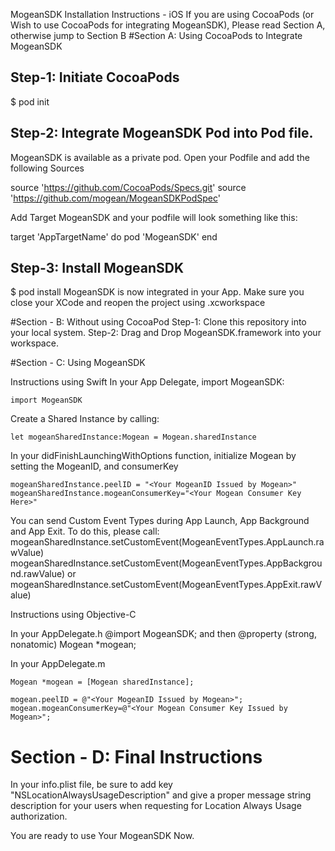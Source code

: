 MogeanSDK Installation Instructions - iOS
If you are using CocoaPods (or Wish to use CocoaPods for integrating MogeanSDK), Please read Section A, otherwise jump to Section B
#Section A: Using CocoaPods to Integrate MogeanSDK
## Step-1: Initiate CocoaPods 
$ pod init
## Step-2: Integrate MogeanSDK Pod into Pod file. 
MogeanSDK is available as a private pod. Open your Podfile and add the following Sources 

source 'https://github.com/CocoaPods/Specs.git' 
source 'https://github.com/mogean/MogeanSDKPodSpec'

Add Target MogeanSDK and your podfile will look something like this: 

target 'AppTargetName' 
do 
pod 'MogeanSDK' 
end

## Step-3: Install MogeanSDK 
$ pod install 
MogeanSDK is now integrated in your App. Make sure you close your XCode and reopen the project using .xcworkspace

#Section - B: Without using CocoaPod
Step-1: Clone this repository into your local system. 
Step-2: Drag and Drop MogeanSDK.framework into your workspace.


#Section - C: Using MogeanSDK

Instructions using Swift
In your App Delegate, import MogeanSDK:

	import MogeanSDK

Create a Shared Instance by calling: 

	let mogeanSharedInstance:Mogean = Mogean.sharedInstance 

In your didFinishLaunchingWithOptions function, initialize Mogean by setting the MogeanID, and consumerKey

	mogeanSharedInstance.peelID = "<Your MogeanID Issued by Mogean>"
	mogeanSharedInstance.mogeanConsumerKey="<Your Mogean Consumer Key Here>"


You can send Custom Event Types during App Launch, App Background and App Exit. To do this, please call:
	mogeanSharedInstance.setCustomEvent(MogeanEventTypes.AppLaunch.rawValue)
	mogeanSharedInstance.setCustomEvent(MogeanEventTypes.AppBackground.rawValue)
or
	mogeanSharedInstance.setCustomEvent(MogeanEventTypes.AppExit.rawValue)

Instructions using Objective-C

In your AppDelegate.h
	@import MogeanSDK;
and then 
	@property (strong, nonatomic) Mogean *mogean;


In your AppDelegate.m
	
	Mogean *mogean = [Mogean sharedInstance];
    
	mogean.peelID = @"<Your MogeanID Issued by Mogean>";
	mogean.mogeanConsumerKey=@"<Your Mogean Consumer Key Issued by Mogean>";

# Section - D: Final Instructions

In your info.plist file, be sure to add key "NSLocationAlwaysUsageDescription" and give a proper message string description for your users when requesting for Location Always Usage authorization.

You are ready to use Your MogeanSDK Now. 
